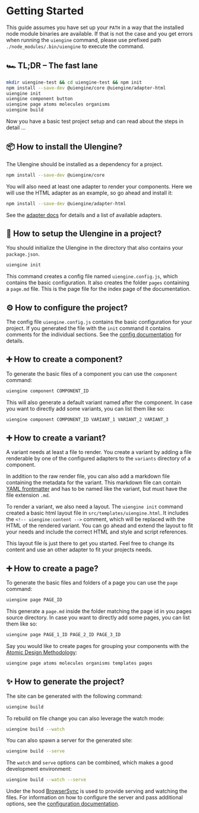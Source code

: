 # Getting Started

This guide assumes you have set up your `PATH` in a way that the installed node module binaries are available.
If that is not the case and you get errors when running the `uiengine` command, please use prefixed path `./node_modules/.bin/uiengine` to execute the command.

## 🏎 TL;DR – The fast lane

```bash
mkdir uiengine-test && cd uiengine-test && npm init
npm install --save-dev @uiengine/core @uiengine/adapter-html
uiengine init
uiengine component button
uiengine page atoms molecules organisms
uiengine build
```

Now you have a basic test project setup and can read about the steps in detail …

## 📦 How to install the UIengine?

The UIengine should be installed as a dependency for a project.

```bash
npm install --save-dev @uiengine/core
```

You will also need at least one adapter to render your components.
Here we will use the HTML adapter as an example, so go ahead and install it:

```bash
npm install --save-dev @uiengine/adapter-html
```

See the [adapter docs](./adapters.md) for details and a list of available adapters.

## 🔰 How to setup the UIengine in a project?

You should initialize the UIengine in the directory that also contains your `package.json`.

```bash
uiengine init
```

This command creates a config file named `uiengine.config.js`, which contains the basic configuration.
It also creates the folder `pages` containing a `page.md` file.
This is the page file for the index page of the documentation.

## ⚙️ How to configure the project?

The config file `uiengine.config.js` contains the basic configuration for your project.
If you generated the file with the `init` command it contains comments for the individual sections.
See the [config documentation](./config.md) for details.

## ➕ How to create a component?

To generate the basic files of a component you can use the `component` command:

```bash
uiengine component COMPONENT_ID
```

This will also generate a default variant named after the component.
In case you want to directly add some variants, you can list them like so:

```bash
uiengine component COMPONENT_ID VARIANT_1 VARIANT_2 VARIANT_3
```

## ➕ How to create a variant?

A variant needs at least a file to render.
You create a variant by adding a file renderable by one of the configured adapters to the `variants` directory of a component.

In addition to the raw render file, you can also add a markdown file containing the metadata for the variant.
This markdown file can contain [YAML frontmatter](yaml.md) and has to be named like the variant, but must have the file extension `.md`.

To render a variant, we also need a layout.
The `uiengine init` command created a basic html layout file in `src/templates/uiengine.html`.
It includes the `<!-- uiengine:content -->` comment, which will be replaced with the HTML of the rendered variant.
You can go ahead and extend the layout to fit your needs and include the correct HTML and style and script references.

This layout file is just there to get you started.
Feel free to change its content and use an other adapter to fit your projects needs.

## ➕ How to create a page?

To generate the basic files and folders of a page you can use the `page` command:

```bash
uiengine page PAGE_ID
```

This generate a `page.md` inside the folder matching the page id in you pages source directory.
In case you want to directly add some pages, you can list them like so:

```bash
uiengine page PAGE_1_ID PAGE_2_ID PAGE_3_ID
```

Say you would like to create pages for grouping your components with the [Atomic Design Methodology](http://atomicdesign.bradfrost.com/chapter-2/):

```bash
uiengine page atoms molecules organisms templates pages
```

## ✨ How to generate the project?

The site can be generated with the following command:

```bash
uiengine build
```

To rebuild on file change you can also leverage the watch mode:

```bash
uiengine build --watch
```

You can also spawn a server for the generated site:

```bash
uiengine build --serve
```

The `watch` and `serve` options can be combined, which makes a good development environment:

```bash
uiengine build --watch --serve
```

Under the hood [BrowserSync](https://www.browsersync.io/) is used to provide serving and watching the files.
For information on how to configure the server and pass additional options, see the [configuration documentation](./config.md#BrowserSync).
